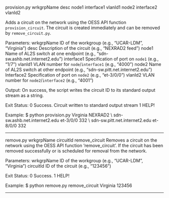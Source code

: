 provision.py wrkgrpName desc node1 interface1 vlanId1 node2 interface2 vlanId2 

Adds a circuit on the network using the OESS API function `provision_circuit`. The circuit is created immediately and can be removed by `remove_circuit.py`.

Parameters:
wrkgrpName
ID of the workgroup (e.g., “UCAR-LDM”, “Virginia”)
desc
Description of the circuit (e.g., “NEXRAD2 feed”) 
node1
Name of AL2S switch at one endpoint (e.g., “sdn-sw.ashb.net.internet2.edu”)
interface1
Specification of port on `node1` (e.g., “1/7”)
vlanId1
VLAN number for `node`/`interface1` (e.g., “4000”)
node2
Name of AL2S switch at other endpoint (e.g., “sdn-sw.pitt.net.internet2.edu”)
Interface2
Specification of port on `node2` (e.g., “et-3/0/0”)
vlanId2
VLAN number for `node2`/`interface2` (e.g., “4001”)

Output:
On success, the script writes the circuit ID to its standard output stream as a string.

Exit Status:
0	Success. Circuit written to standard output stream
1	HELP!

Example:
$ python provision.py Virginia NEXRAD2 \ sdn-sw.ashb.net.internet2.edu et-3/0/0 332 \ sdn-sw.pitt.net.internet2.edu et-8/0/0 332


__________________________________________________________________________

remove.py wrkgrpName circuitId
remove_circuit
Removes a circuit on the network using the OESS API function ‘remove_circuit’. 
If the circuit has been removed successfully or is scheduled for removal from the network.

Parameters:
wrkgrpName
ID of the workgroup (e.g., “UCAR-LDM”, “Virginia”)
circuitId
ID of the circuit (e.g., “123456”)

Exit Status:
0	Success. 
1	HELP!

Example:
$ python remove.py remove_circuit Virginia 123456
__________________________________________________________________________
